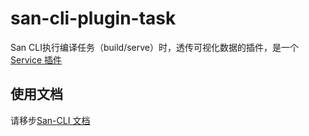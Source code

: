 # san-cli-plugin-task

San CLI执行编译任务（build/serve）时，透传可视化数据的插件，是一个 [Service 插件](https://ecomfe.github.io/san-cli/#/srv-plugin)

## 使用文档

请移步[San-CLI 文档](https://ecomfe.github.io/san-cli)
